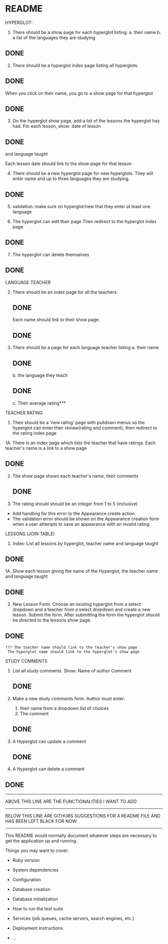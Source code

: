 # README

HYPERGLOT:
1. There should be a show page for each hyperglot listing:
    a.  their name
    b.  a list of the languages they are studying
  ## DONE  
   
    
2.  There should be a hyperglot index page listing all hyperglots.
## DONE

When you click on their name, you go to a show page for that hyperglot 
## DONE

3.  On the hyperglot show page, add a list of the lessons the hyperglot has had.  For each lesson, show: date of lesson
## DONE

 and language taught

Each lesson date should link to the show page for that lesson


4.  There should be a new hyperglot page for new hyperglots.  They
will enter name and up to three languages they are studying.
## DONE

5. validation:  make sure on hyperglot/new that they enter at least one language

6.  The hyperglot can edit their page
    Then redirect to the hyperglot index page
## DONE

7.  The hyperglot can delete themselves
## DONE

LANGUAGE TEACHER

2.  There should be an index page for all the teachers.
    ## DONE

    Each name should link to their show page.
    ## DONE

1.  There should be a page for each language teacher listing
    a.  their name
    ## DONE
    b.  the language they teach
    ## DONE


    c.  Their average rating***


TEACHER RATING
1.  Their should be a 'new rating' page with pulldown menus so
    the hyperglot can enter their review(rating and comment), then redirect to the rating index page

1A. There is an index page which lists the teacher that have ratings.
Each teacher's name is a link to a show page
## DONE

2.  The show page shows each teacher's name, their comments
    ## DONE

2.  The rating should should be an integer from 1 to 5 (inclusive)



- Add handling for this error to the Appearance create action.
- The validation error should be shown on the Appearance creation form when a user attempts to save an appearance with an invalid rating.


LESSONS (JOIN TABLE)

1. Index: List all lessons by hyperglot, teacher name and language taught
## DONE
1A. Show each lesson giving the name of the Hyperglot, the teacher name and language taught
## DONE

2.  New Lesson Form.  Choose an existing hyperglot from a select dropdown
   and a teacher from a select dropdown and create a new lesson. Submit the form. After submitting the form the hyperglot should be directed to the lessons show page.
   ## DONE


    ??? The teacher name should link to the teacher's show page
     The hyperglot name should link to the hyperglot's show page


STUDY COMMENTS

1.  List all study comments.  Show:
    Name of author
    Comment
    ## DONE

    
2.  Make a new study comments form. Author must enter:
    1.  their name from a dropdown list of choices
    2.  The comment
    ## DONE

3. A Hyperglot can update a comment
   ## DONE

4. A Hyperglot can delete a comment

## DONE









_________________________________________________________________________
ABOVE THIS LINE ARE THE FUNCTIONALITIES I WANT TO ADD

****************************************************************

BELOW THIS LINE ARE GITHUBS SUGGESTIONS FOR A README FILE AND HAS BEEN LEFT BLACK FOR NOW:
___________________________________________________________________________                                                                        

This README would normally document whatever steps are necessary to get the
application up and running.

Things you may want to cover:

* Ruby version

* System dependencies

* Configuration

* Database creation

* Database initialization

* How to run the test suite

* Services (job queues, cache servers, search engines, etc.)

* Deployment instructions

* ...
